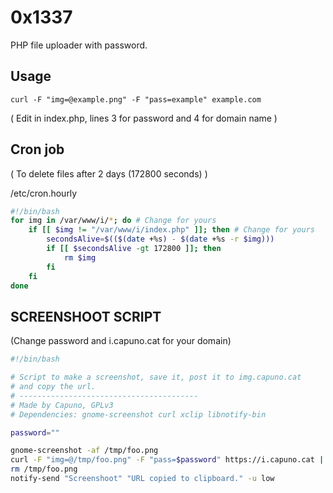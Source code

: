 # 0x1337
PHP file uploader with password.

## Usage
`curl -F "img=@example.png" -F "pass=example" example.com`

( Edit in index.php, lines 3 for password and 4 for domain name )

## Cron job
( To delete files after 2 days (172800 seconds) )

/etc/cron.hourly

```bash
#!/bin/bash
for img in /var/www/i/*; do # Change for yours
    if [[ $img != "/var/www/i/index.php" ]]; then # Change for yours
        secondsAlive=$(($(date +%s) - $(date +%s -r $img)))
        if [[ $secondsAlive -gt 172800 ]]; then
            rm $img
        fi
    fi
done
```

## SCREENSHOOT SCRIPT
(Change password and i.capuno.cat for your domain)

```bash
#!/bin/bash

# Script to make a screenshot, save it, post it to img.capuno.cat
# and copy the url.
# ----------------------------------------
# Made by Capuno, GPLv3
# Dependencies: gnome-screenshot curl xclip libnotify-bin

password=""

gnome-screenshot -af /tmp/foo.png
curl -F "img=@/tmp/foo.png" -F "pass=$password" https://i.capuno.cat | tr -d '\n' | xclip -selection clipboard
rm /tmp/foo.png
notify-send "Screenshoot" "URL copied to clipboard." -u low
```
